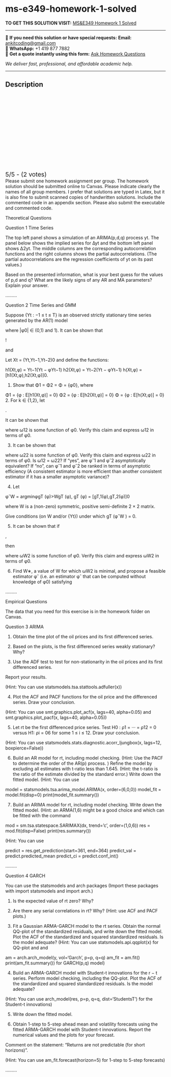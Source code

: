# ms-e349-homework-1-solved
**TO GET THIS SOLUTION VISIT:** [MS&E349 Homework 1 Solved](https://www.ankitcodinghub.com/product/mse-349-homework-1-solved/)


---

📩 **If you need this solution or have special requests:** **Email:** ankitcoding@gmail.com  
📱 **WhatsApp:** +1 419 877 7882  
📄 **Get a quote instantly using this form:** [Ask Homework Questions](https://www.ankitcodinghub.com/services/ask-homework-questions/)

*We deliver fast, professional, and affordable academic help.*

---

<h2>Description</h2>



<div class="kk-star-ratings kksr-auto kksr-align-center kksr-valign-top" data-payload="{&quot;align&quot;:&quot;center&quot;,&quot;id&quot;:&quot;118672&quot;,&quot;slug&quot;:&quot;default&quot;,&quot;valign&quot;:&quot;top&quot;,&quot;ignore&quot;:&quot;&quot;,&quot;reference&quot;:&quot;auto&quot;,&quot;class&quot;:&quot;&quot;,&quot;count&quot;:&quot;2&quot;,&quot;legendonly&quot;:&quot;&quot;,&quot;readonly&quot;:&quot;&quot;,&quot;score&quot;:&quot;5&quot;,&quot;starsonly&quot;:&quot;&quot;,&quot;best&quot;:&quot;5&quot;,&quot;gap&quot;:&quot;4&quot;,&quot;greet&quot;:&quot;Rate this product&quot;,&quot;legend&quot;:&quot;5\/5 - (2 votes)&quot;,&quot;size&quot;:&quot;24&quot;,&quot;title&quot;:&quot;MS\u0026amp;E349 Homework 1 Solved&quot;,&quot;width&quot;:&quot;138&quot;,&quot;_legend&quot;:&quot;{score}\/{best} - ({count} {votes})&quot;,&quot;font_factor&quot;:&quot;1.25&quot;}">

<div class="kksr-stars">

<div class="kksr-stars-inactive">
            <div class="kksr-star" data-star="1" style="padding-right: 4px">


<div class="kksr-icon" style="width: 24px; height: 24px;"></div>
        </div>
            <div class="kksr-star" data-star="2" style="padding-right: 4px">


<div class="kksr-icon" style="width: 24px; height: 24px;"></div>
        </div>
            <div class="kksr-star" data-star="3" style="padding-right: 4px">


<div class="kksr-icon" style="width: 24px; height: 24px;"></div>
        </div>
            <div class="kksr-star" data-star="4" style="padding-right: 4px">


<div class="kksr-icon" style="width: 24px; height: 24px;"></div>
        </div>
            <div class="kksr-star" data-star="5" style="padding-right: 4px">


<div class="kksr-icon" style="width: 24px; height: 24px;"></div>
        </div>
    </div>

<div class="kksr-stars-active" style="width: 138px;">
            <div class="kksr-star" style="padding-right: 4px">


<div class="kksr-icon" style="width: 24px; height: 24px;"></div>
        </div>
            <div class="kksr-star" style="padding-right: 4px">


<div class="kksr-icon" style="width: 24px; height: 24px;"></div>
        </div>
            <div class="kksr-star" style="padding-right: 4px">


<div class="kksr-icon" style="width: 24px; height: 24px;"></div>
        </div>
            <div class="kksr-star" style="padding-right: 4px">


<div class="kksr-icon" style="width: 24px; height: 24px;"></div>
        </div>
            <div class="kksr-star" style="padding-right: 4px">


<div class="kksr-icon" style="width: 24px; height: 24px;"></div>
        </div>
    </div>
</div>


<div class="kksr-legend" style="font-size: 19.2px;">
            5/5 - (2 votes)    </div>
    </div>
Please submit one homework assignment per group. The homework solution should be submitted online to Canvas. Please indicate clearly the names of all group members. I prefer that solutions are typed in Latex, but it is also fine to submit scanned copies of handwritten solutions. Include the commented code in an appendix section. Please also submit the executable and commented code.

Theoretical Questions

Question 1 Time Series

The top left panel shows a simulation of an ARIMA(p,d,q) process yt. The panel below shows the implied series for ∆yt and the bottom left panel shows ∆2yt. The middle columns are the corresponding autocorrelation functions and the right columns shows the partial autocorrelations. (The partial autocorrelations are the regression coefficients of yt on its past values.)

Based on the presented information, what is your best guess for the values of p,d and q? What are the likely signs of any AR and MA parameters? Explain your answer.

………

Question 2 Time Series and GMM

Suppose {Yt : −1 ≤ t ≤ T} is an observed strictly stationary time series generated by the AR(1) model

where |φ0| ∈ (0,1) and 1). It can be shown that

!

and

Let Xt = (Yt,Yt−1,Yt−2)0 and define the functions:

h1(Xt,φ) = Yt−1(Yt − φYt−1) h2(Xt,φ) = Yt−2(Yt − φYt−1) h(Xt,φ) = [h1(Xt,φ),h2(Xt,φ)]0.

1. Show that Φ1 = Φ2 = Φ = {φ0}, where

Φ1 = {φ : E[h1(Xt,φ)] = 0} Φ2 = {φ : E[h2(Xt,φ)] = 0} Φ = {φ : E[h(Xt,φ)] = 0} 2. For k ∈ {1,2}, let

.

It can be shown that

where ω12 is some function of φ0. Verify this claim and express ω12 in terms of φ0.

3. It can be shown that

where ω22 is some function of φ0. Verify this claim and express ω22 in terms of φ0. Is ω12 = ω22? If “yes”, are φˆ1 and φˆ2 asymptotically equivalent? If “no”, can φˆ1 and φˆ2 be ranked in terms of asymptotic efficiency (A consistent estimator is more efficient than another consistent estimator if it has a smaller asymptotic variance)?

4. Let

φˆW = argminφgT (φ)&gt;WgT (φ), gT (φ) = [gT,1(φ),gT,2(φ)]0

where W is a (non-zero) symmetric, positive semi-definite 2 × 2 matrix.

Give conditions (on W and/or {Yt}) under which gT (φˆW ) = 0.

5. It can be shown that if

,

then

where ωW2 is some function of φ0. Verify this claim and express ωW2 in terms of φ0.

6. Find W∗, a value of W for which ωW2 is minimal, and propose a feasible estimator φˆ (i.e. an estimator φˆ that can be computed without knowledge of φ0) satisfying

………

Empirical Questions

The data that you need for this exercise is in the homework folder on Canvas.

Question 3 ARIMA

1. Obtain the time plot of the oil prices and its first differenced series.

2. Based on the plots, is the first differenced series weakly stationary? Why?

3. Use the ADF test to test for non-stationarity in the oil prices and its first differenced series.

Report your results.

(Hint: You can use statsmodels.tsa.stattools.adfuller(x))

4. Plot the ACF and PACF functions for the oil price and the differenced series. Draw your conclusion.

(Hint: You can use smt.graphics.plot_acf(x, lags=40, alpha=0.05) and smt.graphics.plot_pacf(x, lags=40, alpha=0.05))

5. Let rt be the first differenced price series. Test H0 : ρ1 = ··· = ρ12 = 0 versus H1: ρi = 06 for some 1 ≤ i ≤ 12. Draw your conclusion.

(Hint: You can use statsmodels.stats.diagnostic.acorr_ljungbox(x, lags=12, boxpierce=False))

6. Build an AR model for rt, including model checking. (Hint: Use the PACF to determine the order of the AR(p) process. ) Refine the model by excluding all estimates with t-ratio less than 1.645. (Hint: the t-ratio is the ratio of the estimate divided by the standard error.) Write down the fitted model. (Hint: You can use

model = statsmodels.tsa.arima_model.ARIMA(x, order=(6,0,0)) model_fit = model.fit(disp=0) print(model_fit.summary())

7. Build an ARIMA model for rt, including model checking. Write down the fitted model. (Hint: an ARMA(1,6) might be a good choice and which can be fitted with the command

mod = sm.tsa.statespace.SARIMAX(dx, trend=’c’, order=(1,0,6)) res = mod.fit(disp=False) print(res.summary())

(Hint: You can use

predict = res.get_prediction(start=361, end=364) predict_val = predict.predicted_mean predict_ci = predict.conf_int()

………

Question 4 GARCH

You can use the statsmodels and arch packages (Import these packages with import statsmodels and import arch.)

1. Is the expected value of rt zero? Why?

2. Are there any serial correlations in rt? Why? (Hint: use ACF and PACF plots.)

3. Fit a Gaussian ARMA-GARCH model to the rt series. Obtain the normal QQ-plot of the standardized residuals, and write down the fitted model. Plot the ACF of the standardized and squared standardized residuals. Is the model adequate? (Hint: You can use statsmodels.api.qqplot(x) for QQ-plot and and

am = arch.arch_model(y, vol=‘Garch’, p=p, q=q) am_fit = am.fit() print(am_fit.summary()) for GARCH(p,q) model)

4. Build an ARMA-GARCH model with Student-t innovations for the r − t series. Perform model checking, including the QQ-plot. Plot the ACF of the standardized and squared standardized residuals. Is the model adequate?

(Hint: You can use arch_model(res, p=p, q=q, dist=‘StudentsT’) for the Student-t innovations)

5. Write down the fitted model.

6. Obtain 1-step to 5-step ahead mean and volatility forecasts using the fitted ARMA-GARCH model with Student-t innovations. Report the numerical values and the plots for your forecast.

Comment on the statement: “Returns are not predictable (for short horizons)”.

(Hint: You can use am_fit.forecast(horizon=5) for 1-step to 5-step forecasts)

………
